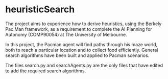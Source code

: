 # heuristicSearch
The project aims to experience how to derive heuristics, using the Berkely Pac Man framework, as a requirement to complete the AI Planning for Autonomy (COMP90054) 
at The University of Melbourne.

In this project, the Pacman agent will find paths through his maze world, both to reach a particular location and to collect food efficiently.
General search algorithms have been built and applied to Pacman scenarios.

The files search.py and searchAgents.py are the only files that have edited to add the required search algorithms.
